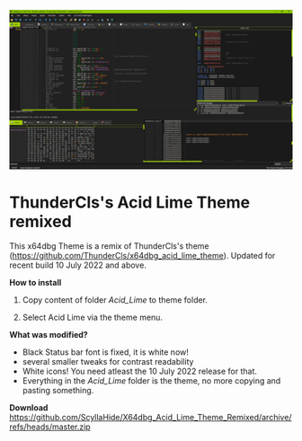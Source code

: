 ![ThunderCls's Acid Lime Theme remixed](https://github.com/ScyllaHide/X64dbg_Acid_Lime_Theme_Remixed/blob/master/Screen_small.png)
# ThunderCls's Acid Lime Theme remixed

This x64dbg Theme is a remix of ThunderCls's theme (https://github.com/ThunderCls/x64dbg_acid_lime_theme).
Updated for recent build 10 July 2022 and above.

**How to install**

1. Copy content of folder *Acid_Lime* to theme folder.

2. Select Acid Lime via the theme menu.

**What was modified?**

- Black Status bar font is fixed, it is white now!
- several smaller tweaks for contrast readability
- White icons! You need atleast the 10 July 2022 release for that.
- Everything in the *Acid_Lime* folder is the theme, no more copying and pasting something.

**Download**
https://github.com/ScyllaHide/X64dbg_Acid_Lime_Theme_Remixed/archive/refs/heads/master.zip